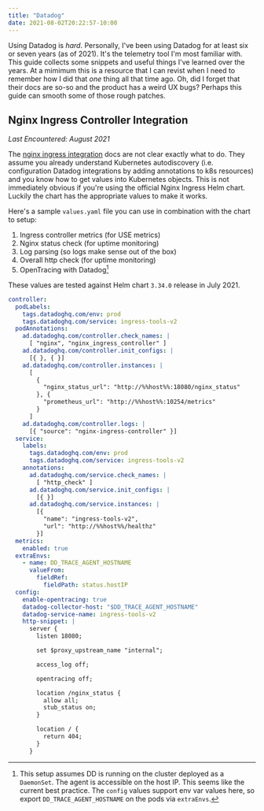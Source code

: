 ```yaml
---
title: "Datadog"
date: 2021-08-02T20:22:57-10:00
---
```


Using Datadog is _hard_. Personally, I've been using Datadog for at
least six or seven years (as of 2021). It's the telemetry tool I'm
most familiar with. This guide collects some snippets and useful
things I've learned over the years. At a mimimum this is a resource
that I can revist when I need to remember how I did that _one_ thing
all that time ago. Oh, did I forget that their docs are so-so and the
product has a weird UX bugs? Perhaps this guide can smooth some of
those rough patches.

## Nginx Ingress Controller Integration

_Last Encountered: August 2021_

The [nginx ingress integration][nginx ingress] docs are not clear
exactly what to do. They assume you already understand Kubernetes
autodiscovery (i.e. configuration Datadog integrations by adding
annotations to k8s resources) and you know how to get values into
Kubernetes objects. This is not immediately obvious if you're using
the official Nginx Ingress Helm chart. Luckily the chart has the
appropriate values to make it works.

Here's a sample `values.yaml` file you can use in combination with the
chart to setup:

1. Ingress controller metrics (for USE metrics)
2. Nginx status check (for uptime monitoring)
3. Log parsing (so logs make sense out of the box)
4. Overall http check (for uptime monitoring)
5. OpenTracing with Datadog[^1]

[^1]:
    This setup assumes DD is running on the cluster deployed as a
    `DaemonSet`. The agent is accessible on the host IP. This seems like
    the current best practice. The `config` values support env var
    values here, so export `DD_TRACE_AGENT_HOSTNAME` on the pods via
    `extraEnvs`.

These values are tested against Helm chart `3.34.0` release in July 2021.

```yaml
controller:
  podLabels:
    tags.datadoghq.com/env: prod
    tags.datadoghq.com/service: ingress-tools-v2
  podAnnotations:
    ad.datadoghq.com/controller.check_names: |
      [ "nginx", "nginx_ingress_controller" ]
    ad.datadoghq.com/controller.init_configs: |
      [{ }, { }]
    ad.datadoghq.com/controller.instances: |
      [
        {
          "nginx_status_url": "http://%%host%%:18080/nginx_status"
        }, {
          "prometheus_url": "http://%%host%%:10254/metrics"
        }
      ]
    ad.datadoghq.com/controller.logs: |
      [{ "source": "nginx-ingress-controller" }]
  service:
    labels:
      tags.datadoghq.com/env: prod
      tags.datadoghq.com/service: ingress-tools-v2
    annotations:
      ad.datadoghq.com/service.check_names: |
        [ "http_check" ]
      ad.datadoghq.com/service.init_configs: |
        [{ }]
      ad.datadoghq.com/service.instances: |
        [{
          "name": "ingress-tools-v2",
          "url": "http://%%host%%/healthz"
        }]
  metrics:
    enabled: true
  extraEnvs:
    - name: DD_TRACE_AGENT_HOSTNAME
      valueFrom:
        fieldRef:
          fieldPath: status.hostIP
  config:
    enable-opentracing: true
    datadog-collector-host: "$DD_TRACE_AGENT_HOSTNAME"
    datadog-service-name: ingress-tools-v2
    http-snippet: |
      server {
        listen 18080;

        set $proxy_upstream_name "internal";

        access_log off;

        opentracing off;

        location /nginx_status {
          allow all;
          stub_status on;
        }

        location / {
          return 404;
        }
      }
```

[use metrics]: https://www.brendangregg.com/usemethod.html
[nginx ingress]: https://docs.datadoghq.com/integrations/nginx_ingress_controller/
